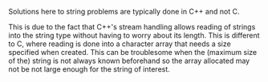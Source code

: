 Solutions here to string problems are typically done in C++ and not C.

This is due to the fact that C++'s stream handling allows reading of strings into the string type without having to worry about its length.  This is different to C, where reading is done into a character array that needs a size specified when created.  This can be troublesome when the (maximum size of the) string is not always known beforehand so the array allocated may not be not large enough for the string of interest.